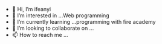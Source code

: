 - 👋 Hi, I’m ifeanyi
- 👀 I’m interested in ...Web programming 
- 🌱 I’m currently learning ...programming with fire academy 
- 💞️ I’m looking to collaborate on ...
- 📫 How to reach me ...

<!---
Ify4luv57/Ify4luv57 is a ✨ special ✨ repository because its `README.md` (this file) appears on your GitHub profile.
You can click the Preview link to take a look at your changes.
--->
